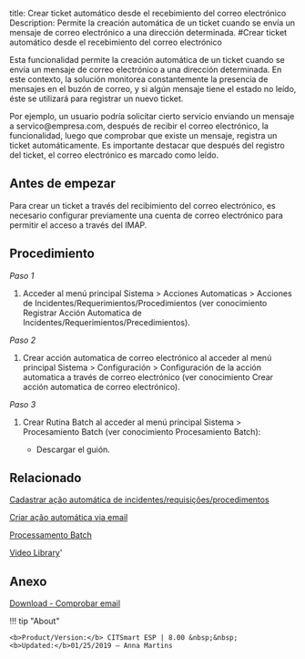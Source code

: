 title: Crear ticket automático desde el recebimiento del correo electrónico
Description: Permite la creación automática de un ticket cuando se envía un mensaje de correo electrónico a una dirección determinada.
#Crear ticket automático desde el recebimiento del correo electrónico


Esta funcionalidad permite la creación automática de un ticket cuando se envía
un mensaje de correo electrónico a una dirección determinada. En este contexto,
la solución monitorea constantemente la presencia de mensajes en el buzón de
correo, y si algún mensaje tiene el estado no leído, éste se utilizará para
registrar un nuevo ticket.

Por ejemplo, un usuario podría solicitar cierto servicio enviando un mensaje a
servico\@empresa.com, después de recibir el correo electrónico, la
funcionalidad, luego que comprobar que existe un mensaje, registra un ticket
automáticamente. Es importante destacar que después del registro del ticket, el
correo electrónico es marcado como leído.

Antes de empezar
--------------------

Para crear un ticket a través del recibimiento del correo electrónico, es
necesario configurar previamente una cuenta de correo electrónico para permitir
el acceso a través del IMAP.

Procedimiento
-----------------

*Paso 1*

1.  Acceder al menú principal Sistema \> Acciones Automaticas \> Acciones de
    Incidentes/Requerimientos/Procedimientos (ver conocimiento Registrar Acción
    Automatica de Incidentes/Requerimientos/Precedimientos).

*Paso 2*

1.  Crear acción automatica de correo electrónico al acceder al menú principal
    Sistema \> Configuración \> Configuración de la acción automatica a través
    de correo electrónico (ver conocimiento Crear acción automatica de correo
    electrónico).

*Paso 3*

1.  Crear Rutina Batch al acceder al menú principal Sistema \> Procesamiento
    Batch (ver conocimiento Procesamiento Batch):

    -   Descargar el guión.


Relacionado
-------

[Cadastrar ação automática de incidentes/requisições/procedimentos](/pt-br/citsmart-esp-8/additional-features/automation-of-operation/configuration/register-automatic-actions-incident-request-procedure.html)

[Criar ação automática via email](/pt-br/citsmart-esp-8/platform-administration/configuring-automatic-actions/email-create-automatic-action-via-email.html)

[Processamento Batch](/pt-br/citsmart-esp-8/platform-administration/configuring-automatic-actions/batch-batch-processing.html)


<i class='fa fa-youtube-play  fa-2x' style='color:#97ce17;vertical-align: middle;'> </i> [Video Library](https://www.youtube.com/playlist?list=PLB5qK2uzf2RN9wA1DbVHEot2QD2gW8_jq)'

Anexo
------------
[Download - Comprobar email][1]


!!! tip "About"

    <b>Product/Version:</b> CITSmart ESP | 8.00 &nbsp;&nbsp;
    <b>Updated:</b>01/25/2019 – Anna Martins
    
[1]:/pt-br/citsmart-esp-8/processes/tickets/images/rotina-verificar-email.docx
  
